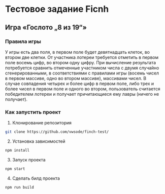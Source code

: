 # Тестовое задание Ficnh
## Игра «Гослото „8 из 19“»


### Правила игры
У игры есть два поля, в первом поле будет девятнадцать клеток, во втором две клетки. 
От участника лотереи требуется отметить в первом поле восемь цифр, во втором одну цифру. 
При вычисление результата потребуется сравнить отмеченные участником числа с двумя случайно сгенерированными, в соответствиями с правилами игры (восемь чисел в первом массиве, одно во втором массиве), массивами чисел. В случае совпадения четырех и более цифр в первом поле, либо трех и более чисел в первом поле и одного во втором, пользователь считается победителем лотереи и получает причитающиеся ему лавры (ничего не получает).

### Как запустить проект
1. Клонирование репозитория
```bash
git clone https://github.com/vwsode/finch-test/
```
2. Установка зависимостей
```bash
npm install
```

3. Запуск проекта
```bash
npm start
```

4. Сделать билд проекта
```bash
npm run build
```
